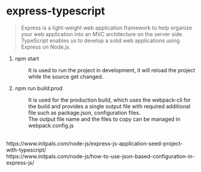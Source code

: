 # express-typescript<br/>

<p><blockquote cite="http://krishna-kv.blogspot.com/2017/05/express-js-using-typescript-and-visual.html"> Express is a light-weight web application framework to help organize your web application into an MVC architecture on the server side. TypeScript enables us to develop a solid web applications using Express on Node.js.</blockquote></p>
<ol>
  <li>npm start </li>
   <p style="margin-left:35px">It is used to run the project in development, it will reload the project while the source get changed. </p>
  <li>npm run build:prod</li>
  <p style="margin-left:35px"> It is used for the production build, which uses the webpack-cli for the build and provides a single output file with required additional file such as package.json, configuration files. <br/>
   The output file name and the files to copy can be managed in webpack.config.js 
  </p>
</ol>

<br/>
https://www.initpals.com/node-js/express-js-application-seed-project-with-typescript/
<br/>
https://www.initpals.com/node-js/how-to-use-json-based-configuration-in-express-js/
